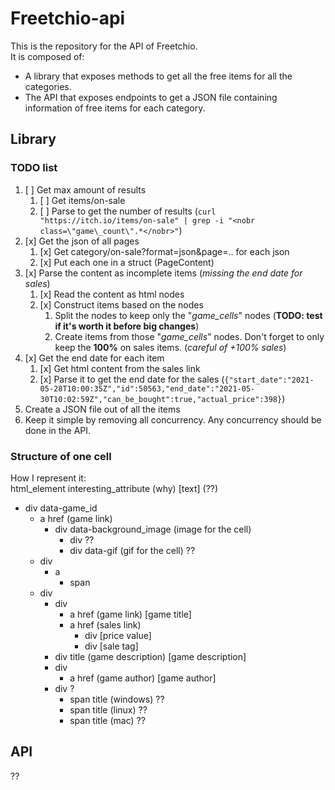 # Freetchio-api
This is the repository for the API of Freetchio.  
It is composed of:
- A library that exposes methods to get all the free items for all the categories.
- The API that exposes endpoints to get a JSON file containing information of free items for each category.


## Library

### TODO list
1. [ ] Get max amount of results
    1. [ ] Get items/on-sale
    2. [ ] Parse to get the number of results (`curl "https://itch.io/items/on-sale" | grep -i "<nobr class=\"game\_count\".*</nobr>"`)
2. [x] Get the json of all pages
    1. [x] Get category/on-sale?format=json&page=.. for each json
    2. [x] Put each one in a struct (PageContent)
3. [x] Parse the content as incomplete items (*missing the end date for sales*)
    1. [x] Read the content as html nodes
    2. [x] Construct items based on the nodes
        1. Split the nodes to keep only the "*game_cells*" nodes (**TODO: test if it's worth it before big changes**)
        2. Create items from those "*game_cells*" nodes. Don't forget to only keep the **100%** on sales items. (*careful of +100% sales*)
4. [x] Get the end date for each item
    1. [x] Get html content from the sales link
    2. [x] Parse it to get the end date for the sales (`{"start_date":"2021-05-28T10:00:35Z","id":50563,"end_date":"2021-05-30T10:02:59Z","can_be_bought":true,"actual_price":398}`)
5. Create a JSON file out of all the items
6. Keep it simple by removing all concurrency. Any concurrency should be done in the API.

### Structure of one cell

How I represent it:  
html_element interesting_attribute (why) [text] (??)  

- div data-game_id
    - a href (game link)
        - div data-background_image (image for the cell)
            - div ??
            - div data-gif (gif for the cell) ??
    - div
        - a
            - span
    - div
        - div
            - a href (game link) [game title]
            - a href (sales link)
                - div [price value]
                - div [sale tag]
        - div title (game description) [game description]
        - div
            - a href (game author) [game author]
        - div ?
            - span title (windows) ??
            - span title (linux) ??
            - span title (mac) ??


## API
??
